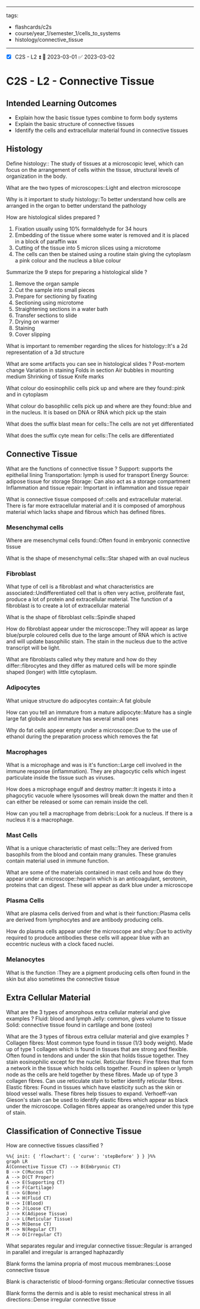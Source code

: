 
---
tags:
- flashcards/c2s
- course/year_1/semester_1/cells_to_systems
- histology/connective_tissue
---

- [x] C2S - L2 ⏫ 📅 2023-03-01 ✅ 2023-03-02

# C2S - L2 - Connective Tissue
## Intended Learning Outcomes
* Explain how the basic tissue types combine to form body systems 
* Explain the basic structure of connective tissues 
* Identify the cells and extracellular material found in connective tissues

## Histology

Define histology:: The study of tissues at a microscopic level, which can focus on the arrangement of cells within the tissue, structural levels of organization in the body.


What are the two types of microscopes::Light and electron microscope

Why is it important to study histology::To better understand how cells are arranged in the organ to better understand the pathology

How are histological slides prepared
?
1. Fixation usually using 10% formaldehyde for 34 hours
2. Embedding of the tissue where some water is removed and it is placed in a block of paraffin wax
3. Cutting of the tissue into 5 micron slices using a microtome
4. The cells can then be stained using a routine stain giving the cytoplasm a pink colour and the nucleus a blue colour

Summarize the 9 steps for preparing a histological slide
?
1. Remove the organ sample
2. Cut the sample into small pieces
3. Prepare for sectioning by fixating
4. Sectioning using microtome
5. Straightening sections in a water bath
6. Transfer sections to slide
7. Drying on warmer
8. Staining
9. Cover slipping

What is important to remember regarding the slices for histology::It's a 2d representation of a 3d structure

What are some artifacts you can see in histological slides
?
Post-mortem change
Variation in staining
Folds in section
Air bubbles in mounting medium
Shrinking of tissue
Knife marks

What colour do eosinophilic cells pick up and where are they found::pink and in cytoplasm

What colour do basophilic cells pick up and where are they found::blue and in the nucleus. It is based on DNA or RNA which pick up the stain

What does the suffix blast mean for cells::The cells are not yet differentiated

What does the suffix cyte mean for cells::The cells are differentiated

## Connective Tissue

What are the functions of connective tissue
?
Support: supports the epithelial lining
Transportation: lymph is used for transport
Energy Source: adipose tissue for storage
Storage: Can also act as a storage compartment
Inflammation and tissue repair: Important in inflammation and tissue repair

What is connective tissue composed of::cells and extracellular material. There is far more extracellular material and it is composed of amorphous material which lacks shape and fibrous  which has defined fibres.

### Mesenchymal cells

Where are mesenchymal cells found::Often found in embryonic connective tissue

What is the shape of mesenchymal cells::Star shaped with an oval nucleus

### Fibroblast

What type of cell is a fibroblast and what characteristics are associated::Undifferentiated cell that is often very active, proliferate fast, produce a lot of protein and extracellular material. The function of a fibroblast is to create a lot of extracellular material

What is the shape of fibroblast cells::Spindle shaped

How do fibroblast appear under the microscope::They will appear as large blue/purple coloured cells due to the large amount of RNA which is active and will update basophilic stain. The stain in the nucleus due to the active transcript will be light.

What are fibroblasts called why they mature and how do they differ::fibrocytes and they differ as matured cells will be more spindle shaped (longer) with little cytoplasm.

### Adipocytes

What unique structure do adipocytes contain::A fat globule

How can you tell an immature from a mature adipocyte::Mature has a single large fat globule and immature has several small ones

Why do fat cells appear empty under a microscope::Due to the use of ethanol  during the preparation process which removes the fat

### Macrophages

What is a microphage and was is it's function::Large cell involved in the immune response (inflammation). They are phagocytic cells which ingest particulate inside the tissue such as viruses.

How does a microphage engulf and destroy matter::It ingests it into a phagocytic vacuole where lysosomes will break down the matter and then it can either be released or some can remain inside the cell.

How can you tell a macrophage from debris::Look for a nucleus. If there is a nucleus it is a macrophage.

### Mast Cells

What is a unique characteristic of mast cells::They are derived from basophils from the blood and contain many granules. These granules contain material used in immune function.

What are some of the materials contained in mast cells and how do they appear under a microscope::heparin which is an anticoagulant, serotonin, proteins that can digest. These will appear as dark blue under a microscope

### Plasma Cells

What are plasma cells derived from and what is their function::Plasma cells are derived from lymphocytes and are antibody producing cells.

How do plasma cells appear under the microscope and why::Due to activity required to produce antibodies these cells will appear blue with an eccentric nucleus with a clock faced nuclei.

### Melanocytes

What is the function :They are a pigment producing cells often found in the skin but also sometimes the connective tissue

## Extra Cellular Material

What are the 3 types of amorphous extra cellular material and give examples
?
Fluid: blood and lymph
Jelly: common, gives volume to tissue
Solid: connective tissue found in cartilage and bone (osteo)

What are the 3 types of fibrous extra cellular material and give examples
?
Collagen fibres: Most common type found in tissue (1/3 body weight). Made up of type 1 collagen which is found in tissues that are strong and flexible. Often found in tendons and under the skin that holds tissue together. They stain eosinophilic except for the nuclei.
Reticular fibres: Fine fibres that form a network in the tissue which holds cells together. Found in spleen or lymph node as the cells are held together by these fibres. Made up of type 3 collagen fibres. Can use reticulate stain to better identify reticular fibres.
Elastic fibres: Found in tissues which have elasticity such as the skin or blood vessel walls. These fibres help tissues to expand. Verhoeff-van Gieson's stain can be used to identify elastic fibres which appear as black under the microscope. Collagen fibres appear as orange/red under this type of stain.

## Classification of Connective Tissue

How are connective tissues classified
?
```mermaid
%%{ init: { 'flowchart': { 'curve': 'stepBefore' } } }%%
graph LR
A(Connective Tissue CT) --> B(Embryonic CT)
B --> C(Mucous CT)
A --> D(CT Proper)
A --> E(Supporting CT)
E --> F(Cartilage)
E --> G(Bone)
A --> H(Fluid CT)
H --> I(Blood)
D --> J(Loose CT)
J --> K(Adipose Tissue)
J --> L(Reticular Tissue)
D --> M(Dense CT)
M --> N(Regular CT)
M --> O(Irregular CT)
```

What separates regular and irregular connective tissue::Regular is arranged in parallel and irregular is arranged haphazardly

Blank forms the lamina propria of most mucous membranes::Loose connective tissue 

Blank is characteristic of blood-forming organs::Reticular connective tissues

Blank forms the dermis and is able to resist mechanical stress in all directions::Dense irregular connective tissue 

